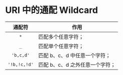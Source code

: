 # URI 中的通配 Wildcard

|    通配符    | 作用                            |
| :----------: | ------------------------------- |
|     `*`      | 匹配多个任意字符；              |
|     `_`      | 匹配单个任意字符；              |
|  `'b,c,d'`   | 匹配 b、c、d 中任意一个字符；   |
| `'!b,!c,!d'` | 匹配 b、c、d 之外任意一个字符； |
